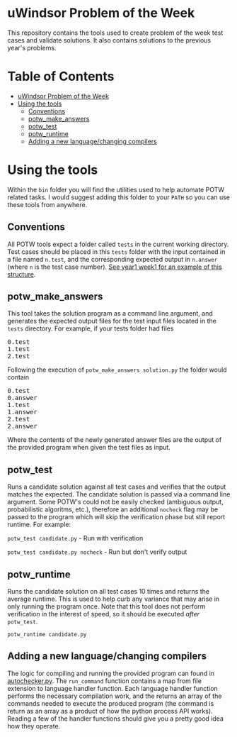 
# uWindsor Problem of the Week

This repository contains the tools used to create problem of the week test cases
and validate solutions.  It also contains solutions to the previous year's problems.

# Table of Contents

- [uWindsor Problem of the Week](#)
- [Using the tools](#)
    - [Conventions](#)
    - [potw_make_answers](#)
    - [potw_test](#)
    - [potw_runtime](#)
    - [Adding a new language/changing compilers](#)

# Using the tools

Within the `bin` folder you will find the utilities used to help automate POTW
related tasks.  I would suggest adding this folder to your `PATH` so you can
use these tools from anywhere.

## Conventions

All POTW tools expect a folder called `tests` in the current working directory.
Test cases should be placed in this `tests` folder with the input contained
in a file named `n.test`, and the corresponding expected output in `n.answer`
(where `n` is the test case number). [See year1 week1 for an example of this structure](https://github.com/Quinny/Problem-of-the-Week/tree/master/year2/week1/tests).

## potw_make_answers

This tool takes the solution program as a command line argument, and generates
the expected output files for the test input files located in the `tests` directory.
For example, if your tests folder had files

<pre>
0.test
1.test
2.test
</pre>


Following the execution of `potw_make_answers solution.py` the folder would contain

<pre>
0.test
0.answer
1.test
1.answer
2.test
2.answer
</pre>

Where the contents of the newly generated answer files are the output of the
provided program when given the test files as input.

## potw_test

Runs a candidate solution against all test cases and verifies that the output
matches the expected.  The candidate solution is passed via a command line argument.
Some POTW's could not be easily checked (ambiguous output, probabilistic algoritms,
etc.), therefore an additional `nocheck` flag may be passed to the program which
will skip the verification phase but still report runtime.  For example:

`potw_test candidate.py` - Run with verification

`potw_test candidate.py nocheck` - Run but don't verify output

## potw_runtime

Runs the candidate solution on all test cases 10 times and returns the average
runtime.  This is used to help curb any variance that may arise in only
running the program once.  Note that this tool does not perform verification
in the interest of speed, so it should be executed *after* `potw_test`.

`potw_runtime candidate.py`

## Adding a new language/changing compilers

The logic for compiling and running the provided program can found in
[autochecker.py](https://github.com/Quinny/Problem-of-the-Week/blob/master/bin/autochecker.py).
The `run_command` function contains a map from file extension to language
handler function.  Each language handler function performs the necessary
compilation work, and the returns an array of the commands needed to execute
the produced program (the command is return as an array as a product of how
the python process API works).  Reading a few of the handler functions should
give you a pretty good idea how they operate.
